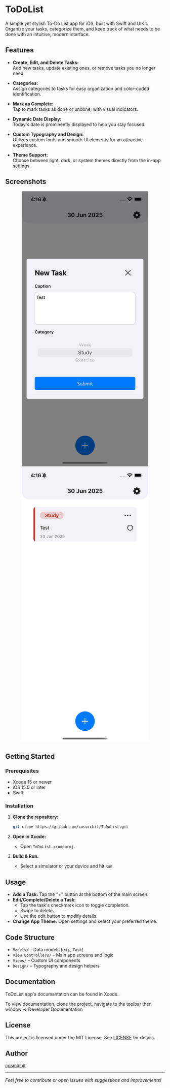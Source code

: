 # ToDoList

A simple yet stylish To-Do List app for iOS, built with Swift and UIKit. Organize your tasks, categorize them, and keep track of what needs to be done with an intuitive, modern interface.

## Features

- **Create, Edit, and Delete Tasks:**  
  Add new tasks, update existing ones, or remove tasks you no longer need.

- **Categories:**  
  Assign categories to tasks for easy organization and color-coded identification.

- **Mark as Complete:**  
  Tap to mark tasks as done or undone, with visual indicators.

- **Dynamic Date Display:**  
  Today's date is prominently displayed to help you stay focused.

- **Custom Typography and Design:**  
  Utilizes custom fonts and smooth UI elements for an attractive experience.

- **Theme Support:**  
  Choose between light, dark, or system themes directly from the in-app settings.

## Screenshots
<p align="center">
  <img src="https://github.com/cosmicbit/ToDoList/blob/main/screenshot1.png" alt="Screenshot 1" width="400"/>
  <img src="https://github.com/cosmicbit/ToDoList/blob/main/screenshot2.png" alt="Screenshot 2" width="400"/>
</p>

## Getting Started

### Prerequisites

- Xcode 15 or newer
- iOS 15.0 or later
- Swift

### Installation

1. **Clone the repository:**
   ```bash
   git clone https://github.com/cosmicbit/ToDoList.git
   ```

2. **Open in Xcode:**
   - Open `ToDoList.xcodeproj`.

3. **Build & Run:**
   - Select a simulator or your device and hit `Run`.

## Usage

- **Add a Task:** Tap the "+" button at the bottom of the main screen.
- **Edit/Complete/Delete a Task:**  
  - Tap the task's checkmark icon to toggle completion.  
  - Swipe to delete.  
  - Use the edit button to modify details.
- **Change App Theme:** Open settings and select your preferred theme.

## Code Structure

- `Models/` – Data models (e.g., `Task`)
- `View Controllers/` – Main app screens and logic
- `Views/` – Custom UI components
- `Design/` – Typography and design helpers

## Documentation
ToDoList app's documantation can be found in Xcode.

To view documentation, clone the project, navigate to the toolbar then window -> Developer Documentation

## License

This project is licensed under the MIT License. See [LICENSE](LICENSE) for details.

## Author

[cosmicbit](https://github.com/cosmicbit)

---

*Feel free to contribute or open issues with suggestions and improvements!*
